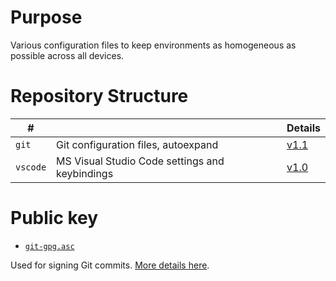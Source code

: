 # Purpose
Various configuration files to keep environments as homogeneous as possible across all devices.

# Repository Structure

| # | | Details |
| --- | --- | --- |
`git` | Git configuration files, autoexpand | [v1.1](git/)
`vscode` | MS Visual Studio Code settings and keybindings | [v1.0](vscode/)

# Public key

*  [`git-gpg.asc`](./git-gpg.asc)

Used for signing Git commits. [More details here](https://gist.github.com/KamilPacanek/390e46e182eb008c0051828e562e8d2a).
